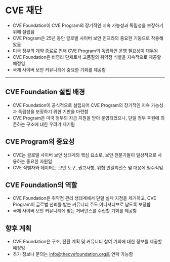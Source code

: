 # CVE 재단


* CVE Foundation이 CVE Program의 장기적인 지속 가능성과 독립성을 보장하기 위해 설립됨
* CVE Program은 25년 동안 글로벌 사이버 보안 인프라의 중요한 기둥으로 작용해 왔음
* 미국 정부의 계약 종료로 인해 CVE Program의 독립적인 운영 필요성이 대두됨
* CVE Foundation은 비영리 단체로서 고품질의 취약점 식별을 지속적으로 제공할 예정임
* 국제 사이버 보안 커뮤니티에 중요한 기회를 제공함

---

CVE Foundation 설립 배경
--------------------

* CVE Foundation이 공식적으로 설립되어 CVE Program의 장기적인 지속 가능성과 독립성을 보장하기 위한 기반을 마련함
* CVE Program은 미국 정부의 자금 지원을 받아 운영되었으나, 단일 정부 후원에 의존하는 구조에 대한 우려가 제기됨

CVE Program의 중요성
----------------

* CVE는 글로벌 사이버 보안 생태계의 핵심 요소로, 보안 전문가들이 일상적으로 사용하는 중요한 자원임
* CVE 식별자와 데이터는 보안 도구, 권고사항, 위협 인텔리전스 및 대응에 필수적임

CVE Foundation의 역할
------------------

* CVE Foundation은 취약점 관리 생태계에서 단일 실패 지점을 제거하고, CVE Program이 글로벌 신뢰를 받는 커뮤니티 주도 이니셔티브로 남도록 보장함
* 국제 사이버 보안 커뮤니티에 맞는 거버넌스를 수립할 기회를 제공함

향후 계획
-----

* CVE Foundation은 구조, 전환 계획 및 커뮤니티 참여 기회에 대한 정보를 제공할 예정임
* 추가 정보나 문의는 info@thecvefoundation.org로 연락 가능함
